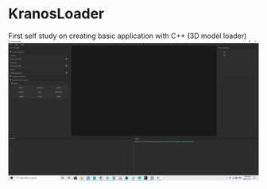 # KranosLoader
First self study on creating basic application with C++ (3D model loader)
![Image Application](https://github.com/KDahir247/KranosLoader/blob/main/Images/Application.png)
